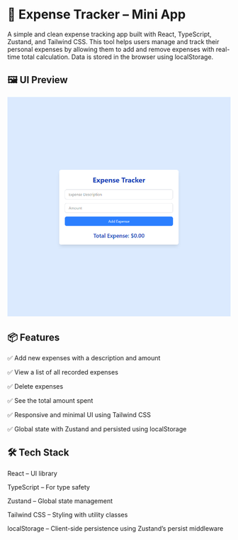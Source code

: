 # 💸 Expense Tracker – Mini App
A simple and clean expense tracking app built with React, TypeScript, Zustand, and Tailwind CSS. This tool helps users manage and track their personal expenses by allowing them to add and remove expenses with real-time total calculation. Data is stored in the browser using localStorage.

## 🖼 UI Preview
![Expense Tracker Screenshot](image.png)

## 📦 Features
✅ Add new expenses with a description and amount

✅ View a list of all recorded expenses

✅ Delete expenses

✅ See the total amount spent

✅ Responsive and minimal UI using Tailwind CSS

✅ Global state with Zustand and persisted using localStorage

## 🛠 Tech Stack
React – UI library

TypeScript – For type safety

Zustand – Global state management

Tailwind CSS – Styling with utility classes

localStorage – Client-side persistence using Zustand’s persist middleware

